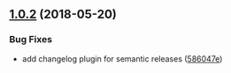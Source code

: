 <a name="1.0.2"></a>
## [1.0.2](https://github.com/bycedric/semantic-release-expo/compare/1.0.1...1.0.2) (2018-05-20)


### Bug Fixes

* add changelog plugin for semantic releases ([586047e](https://github.com/bycedric/semantic-release-expo/commit/586047e))
